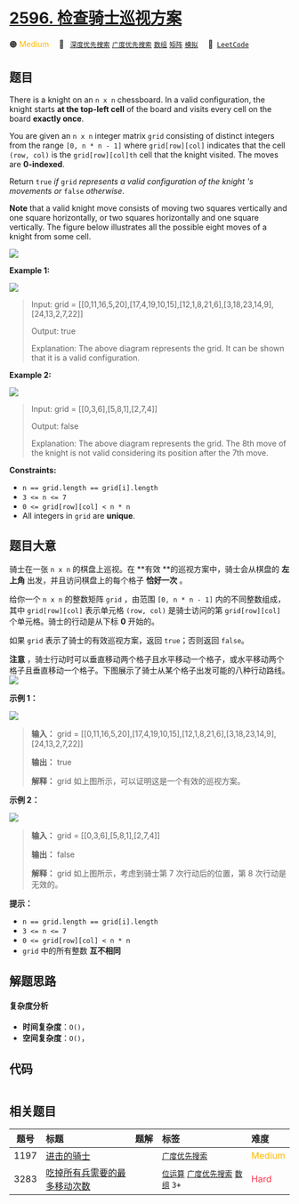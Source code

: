 # [2596. 检查骑士巡视方案](https://leetcode.com/problems/check-knight-tour-configuration)

🟠 <font color=#ffb800>Medium</font>&emsp; 🔖&ensp; [`深度优先搜索`](/leetcode-js/outline/tag/depth-first-search.md) [`广度优先搜索`](/leetcode-js/outline/tag/breadth-first-search.md) [`数组`](/leetcode-js/outline/tag/array.md) [`矩阵`](/leetcode-js/outline/tag/matrix.md) [`模拟`](/leetcode-js/outline/tag/simulation.md)&emsp; 🔗&ensp;[`LeetCode`](https://leetcode.com/problems/check-knight-tour-configuration)

## 题目

There is a knight on an `n x n` chessboard. In a valid configuration, the
knight starts **at the top-left cell** of the board and visits every cell on
the board **exactly once**.

You are given an `n x n` integer matrix `grid` consisting of distinct integers
from the range `[0, n * n - 1]` where `grid[row][col]` indicates that the cell
`(row, col)` is the `grid[row][col]th` cell that the knight visited. The moves
are **0-indexed**.

Return `true` _if_ `grid` _represents a valid configuration of the knight 's
movements or_ `false` _otherwise_.

**Note** that a valid knight move consists of moving two squares vertically
and one square horizontally, or two squares horizontally and one square
vertically. The figure below illustrates all the possible eight moves of a
knight from some cell.

![](https://assets.leetcode.com/uploads/2018/10/12/knight.png)



**Example 1:**

![](https://assets.leetcode.com/uploads/2022/12/28/yetgriddrawio-5.png)

> Input: grid = [[0,11,16,5,20],[17,4,19,10,15],[12,1,8,21,6],[3,18,23,14,9],[24,13,2,7,22]]
> 
> Output: true
> 
> Explanation: The above diagram represents the grid. It can be shown that it is a valid configuration.

**Example 2:**

![](https://assets.leetcode.com/uploads/2022/12/28/yetgriddrawio-6.png)

> Input: grid = [[0,3,6],[5,8,1],[2,7,4]]
> 
> Output: false
> 
> Explanation: The above diagram represents the grid. The 8th move of the knight is not valid considering its position after the 7th move.

**Constraints:**

  * `n == grid.length == grid[i].length`
  * `3 <= n <= 7`
  * `0 <= grid[row][col] < n * n`
  * All integers in `grid` are **unique**.


## 题目大意

骑士在一张 `n x n` 的棋盘上巡视。在 **有效  **的巡视方案中，骑士会从棋盘的 **左上角** 出发，并且访问棋盘上的每个格子 **恰好一次**
。

给你一个 `n x n` 的整数矩阵 `grid` ，由范围 `[0, n * n - 1]` 内的不同整数组成，其中 `grid[row][col]`
表示单元格 `(row, col)` 是骑士访问的第 `grid[row][col]` 个单元格。骑士的行动是从下标 **0** 开始的。

如果 `grid` 表示了骑士的有效巡视方案，返回 `true`；否则返回 `false`。

**注意** ，骑士行动时可以垂直移动两个格子且水平移动一个格子，或水平移动两个格子且垂直移动一个格子。下图展示了骑士从某个格子出发可能的八种行动路线。  
![](https://pic.leetcode.cn/1694590028-CTMBQL-image.png)



**示例 1：**

![](https://pic.leetcode.cn/1694590044-AmhkRb-image.png)

> 
> 
> 
> 
> 
> **输入：** grid = [[0,11,16,5,20],[17,4,19,10,15],[12,1,8,21,6],[3,18,23,14,9],[24,13,2,7,22]]
> 
> **输出：** true
> 
> **解释：** grid 如上图所示，可以证明这是一个有效的巡视方案。
> 
> 

**示例 2：**

![](https://pic.leetcode.cn/1694590057-FIMBAG-image.png)

> 
> 
> 
> 
> 
> **输入：** grid = [[0,3,6],[5,8,1],[2,7,4]]
> 
> **输出：** false
> 
> **解释：** grid 如上图所示，考虑到骑士第 7 次行动后的位置，第 8 次行动是无效的。
> 
> 



**提示：**

  * `n == grid.length == grid[i].length`
  * `3 <= n <= 7`
  * `0 <= grid[row][col] < n * n`
  * `grid` 中的所有整数 **互不相同**


## 解题思路

#### 复杂度分析

- **时间复杂度**：`O()`，
- **空间复杂度**：`O()`，

## 代码

```javascript

```

## 相关题目

<!-- prettier-ignore -->
| 题号 | 标题 | 题解 | 标签 | 难度 |
| :------: | :------ | :------: | :------ | :------ |
| 1197 | [进击的骑士](https://leetcode.com/problems/minimum-knight-moves) |  |  [`广度优先搜索`](/leetcode-js/outline/tag/breadth-first-search.md) | <font color=#ffb800>Medium</font> |
| 3283 | [吃掉所有兵需要的最多移动次数](https://leetcode.com/problems/maximum-number-of-moves-to-kill-all-pawns) |  |  [`位运算`](/leetcode-js/outline/tag/bit-manipulation.md) [`广度优先搜索`](/leetcode-js/outline/tag/breadth-first-search.md) [`数组`](/leetcode-js/outline/tag/array.md) `3+` | <font color=#ff334b>Hard</font> |

<style>
.blue {
    background-color: #096dd9;
    padding: 0.25rem 0.5rem;
    margin: 0;
    font-size: 0.85em;
    border-radius: 3px;
    color: white;
    font-weight: 500;
}
table th:first-of-type { width: 10%; }
table th:nth-of-type(2) { width: 35%; }
table th:nth-of-type(3) { width: 10%; }
table th:nth-of-type(4) { width: 35%; }
table th:nth-of-type(5) { width: 10%; }
</style>
